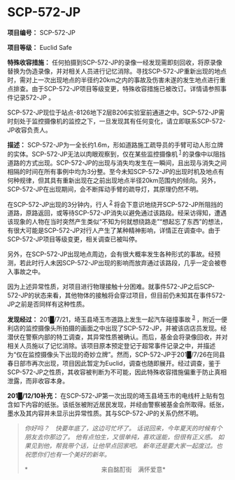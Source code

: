 # SCP-572-JP
**项目编号：**  SCP-572-JP

**项目等级：**  Euclid Safe

**特殊收容措施：**  任何拍摄到SCP-572-JP的录像一经发现需即刻回收，将原录像替换为伪造录像，并对相关人员进行记忆消除。寻找SCP-572-JP重新出现的地点时，需对上一次出现地点的半径约20km之内的事故及伤害未遂的发生地点进行重点排查。由于SCP-572-JP项目等级变更，特殊收容措施已被改订。详情请参照事件记录572-JP 。

SCP-572-JP现位于站点-8126地下2层B206实验室前通道之中。SCP-572-JP需时刻处于监控摄像机的监控之下，一旦发现其有任何变化，请立即联系SCP-572-JP收容负责人。

**描述：**  SCP-572-JP为一全长约1.6m，形如道路施工疏导员的手臂可动人形立牌的实体。SCP-572-JP无法以肉眼观察到，仅在某些监控摄像机<sup class='footnoteref'>
 <a shape='rect' class='footnoteref' id='footnoteref-1' href='javascript:;' onclick='WIKIDOT.page.utils.scrollToReference(&apos;footnote-1&apos;)'>1</a>
</sup>的录像中以阻挡道路的方式出现。SCP-572-JP的出现与消失均发生在一瞬间，且出现与消失之间相隔的时间在所有事例中均为3分整。至今未知SCP-572-JP的出现时机及地点有何种规律，但其具有重新出现在之前出现地点半径20km范围内的倾向。另外，SCP-572-JP在出现期间，会不断挥动手臂的疏导灯，其原理仍然不明。

在SCP-572-JP出现的3分钟内，行人<sup class='footnoteref'>
 <a shape='rect' class='footnoteref' id='footnoteref-2' href='javascript:;' onclick='WIKIDOT.page.utils.scrollToReference(&apos;footnote-2&apos;)'>2</a>
</sup>将会下意识地绕开SCP-572-JP所阻挡的道路，原路返回，或等待SCP-572-JP消失以避免通过该路段。经采访得知，遭遇该现象的人物在当时突然产生类似“不知为何就想绕路走”“想起忘了东西”的想法，有很大可能是SCP-572-JP对行人产生了某种精神影响，详情正在调查中。由于SCP-572-JP项目等级变更，相关调查已被叫停。

另外，在SCP-572-JP出现地点周边，会有很大概率发生各种形式的事故。经预测，若此时行人未因SCP-572-JP出现的影响而放弃通过该路段，几乎一定会被卷入事故之中。

因为上述异常性质，对项目进行物理接触十分困难。就事件572-JP之后SCP-572-JP的状态来看，其他物体的接触将会穿过项目，但目前仍未知其在事件572-JP之前是否同样有这种性质。

**发现经过：**  201█/7/21，埼玉县埼玉市道路上发生一起汽车碰撞事故<sup class='footnoteref'>
 <a shape='rect' class='footnoteref' id='footnoteref-3' href='javascript:;' onclick='WIKIDOT.page.utils.scrollToReference(&apos;footnote-3&apos;)'>3</a>
</sup>，附近一便利店的监控摄像头所拍摄的画面之中出现了SCP-572-JP，并被该店店员发现。经潜伏在警察内部的特工调查，其异常性质被确认。而后，基金会将录像回收，并对相关人员施以了记忆消除。该项目原本预定登记于超常事件记录之中，并描述为“仅在监控摄像头下出现的奇妙立牌”。然而，SCP-572-JP于201█/7/26在同县春日部市再次出现，项目因此暂定为Euclid，调查也随即展开。经过调查，鉴于SCP-572-JP之性质，其收容被判断为不可能，因此特殊收容措施偏重于防止真相泄露，而非收容本身。



**201█/12/10补充：**  在SCP-572-JP第一次出现的埼玉县埼玉市的电线杆上贴有包含如下内容的纸张。该纸张被附近居民发现，并经由警察被基金会所取得。纸张，墨水及其内容并未显示出异常性质。其与SCP-572-JP的关系仍然不明。


> *你好吗？　快要年底了，这边可忙坏了。* 
*话说回来，今年夏天的时候有个朋友去你那边了。* 
*他有点怕生，又很单纯，喜欢逞能，但很有正义感。* 
*如果见到他，帮我带个话，让他早点回家吧。* 
*新年还是要大家一起度过。也祝愿你们也有一个美好的新年。* 
> 
> *　　　　　　　　　　　　来自酩酊街　满怀爱意* 
> 

